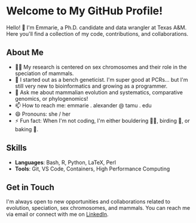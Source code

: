 # Welcome to My GitHub Profile!

Hello! 👋 I'm Emmarie, a Ph.D. candidate and data wrangler at Texas A&M. Here you'll find a collection of my code, contributions, and collaborations.

## About Me

- 👩‍🔬 My research is centered on sex chromosomes and their role in the speciation of mammals.
- 🌱 I started out as a bench geneticist. I'm super good at PCRs... but I'm still very new to bioinformatics and growing as a programmer.
- 💬 Ask me about mammalian evolution and systematics, comparative genomics, or phylogenomics!
- 📫 How to reach me: emmarie . alexander @ tamu . edu
- 😄 Pronouns: she / her
- ⚡ Fun fact: When I'm not coding, I'm either bouldering 🧗‍♀️, birding 🦉, or baking 🍪. 

## Skills

- **Languages**: Bash, R, Python, LaTeX, Perl
- **Tools**: Git, VS Code, Containers, High Performance Computing

## Get in Touch

I'm always open to new opportunities and collaborations related to evolution, speciation, sex chromosomes, and mammals. You can reach me via email or connect with me on [LinkedIn](https://www.linkedin.com/in/emmarie-alexander).
